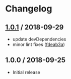 # Changelog

## [1.0.1] / 2018-09-29

* update devDependencies
* minor lint fixes ([fdeab3a](https://github.com/sonnienguyen/sonnie-nguyen-portfolio/commit/fdeab3a36f565fff6032d0ca1b81d0d9d37b8c77))

## 1.0.0 / 2018-09-25

* Initial release

[1.0.1]: https://github.com/sonnienguyen/sonnie-nguyen-portfolio/compare/1.0.0...1.0.1
